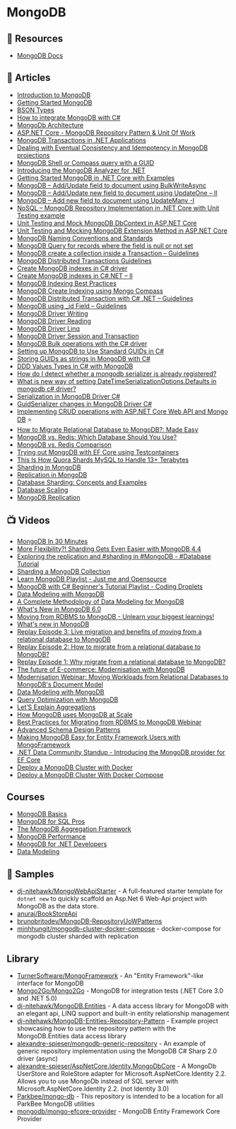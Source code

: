 # MongoDB

## 📘 Resources
- [MongoDB Docs](https://docs.mongodb.com/)

## 📕 Articles
- [Introduction to MongoDB](https://www.mongodb.com/docs/manual/introduction/)
- [Getting Started MongoDB](https://www.mongodb.com/docs/manual/tutorial/getting-started/)
- [BSON Types](https://www.mongodb.com/docs/manual/reference/bson-types/)
- [How to integrate MongoDB with C#](https://www.code4it.dev/blog/mongodb-introduction-with-csharp)
- [MongoDb Architecture](http://horicky.blogspot.com/2012/04/mongodb-architecture.html)
- [ASP.NET Core - MongoDB Repository Pattern & Unit Of Work](https://www.brunobrito.net.br/aspnet-core-mongodb-unit-of-work/)
- [MongoDB Transactions in .NET Applications](https://exceptionnotfound.net/transactions-in-mongodb-for-net/)
- [Dealing with Eventual Consistency and Idempotency in MongoDB projections](https://event-driven.io/en/dealing_with_eventual_consistency_and_idempotency_in_mongodb_projections/)
- [MongoDB Shell or Compass query with a GUID](https://blog.georgekosmidis.net/2021/11/29/mongodb-shell-or-compass-query-with-a-guid/)
- [Introducing the MongoDB Analyzer for .NET](https://www.mongodb.com/developer/article/introducing-mongodb-analyzer-dotnet/)
- [Getting Started MongoDB in .NET Core with Examples](https://www.thecodebuzz.com/mongodb-c-driver-net-core-examples-getting-started/)
- [MongoDB – Add/Update field to document using BulkWriteAsync](https://www.thecodebuzz.com/mongodb-add-update-field-to-document-bulkwriteasync-asynchronous/)
- [MongoDB – Add/Update new field to document using UpdateOne – II](https://www.thecodebuzz.com/mongodb-add-update-field-to-document-in-mongodb-collection/)
- [MongoDB – Add new field to document using UpdateMany -I](https://www.thecodebuzz.com/mongodb-add-new-field-every-document-in-mongodb-collection/)
- [NoSQL – MongoDB Repository Implementation in .NET Core with Unit Testing example](https://www.thecodebuzz.com/mongodb-repository-implementation-unit-testing-net-core-example/)
- [Unit Testing and Mock MongoDB DbContext in ASP.NET Core](https://www.thecodebuzz.com/unit-testing-mocking-dbcontext-mongo-db-asp-net-core/)
- [Unit Testing and Mocking MongoDB Extension Method in ASP.NET Core](https://www.thecodebuzz.com/mongodb-driver-mocking-unit-testing-iasynccursor-async-method-part1/)
- [MongoDB Naming Conventions and Standards](https://www.thecodebuzz.com/mongo-db-naming-conventions-standards-guidelines/)
- [MongoDB Query for records where the field is null or not set](https://www.thecodebuzz.com/mongodb-query-field-is-null-or-not-set-mongo-shell-compass/)
- [MongoDB create a collection inside a Transaction – Guidelines](https://www.thecodebuzz.com/mongodb-create-a-collection-inside-a-transaction-create-index/)
- [MongoDB Distributed Transactions Guidelines](https://www.thecodebuzz.com/mongodb-distributed-transactions-guidelines/)
- [Create MongoDB indexes in C# driver](https://www.thecodebuzz.com/mongodb-unique-index-compound-index-csharp-driver/)
- [Create MongoDB indexes in C#.NET – II](https://www.thecodebuzz.com/create-mongodb-indexes-csharp-net/)
- [MongoDB Indexing Best Practices](https://www.thecodebuzz.com/mongodb-indexes-performance-guidelines-and-best-practices/)
- [MongoDB Create Indexing using Mongo Compass](https://www.thecodebuzz.com/mongodb-create-indexes-mongo-compass-ui/)
- [MongoDB Distributed Transaction with C# .NET – Guidelines](https://www.thecodebuzz.com/mongodb-distributed-transaction-acid-csharp-driver-aspnetcore/)
- [MongoDB using _id Field – Guidelines](https://www.thecodebuzz.com/mongodb-id-field-security-best-practices-guidelines/)
- [MongoDB Driver Writing](https://mongodb.github.io/mongo-csharp-driver/2.7/reference/driver/crud/writing/)
- [MongoDB Driver Reading](https://mongodb.github.io/mongo-csharp-driver/2.7/reference/driver/crud/reading/)
- [MongoDB Driver Linq](https://mongodb.github.io/mongo-csharp-driver/2.7/reference/driver/crud/linq/)
- [MongoDB Driver Session and Transaction](https://mongodb.github.io/mongo-csharp-driver/2.7/reference/driver/crud/sessions_and_transactions/)
- [MongoDB Bulk operations with the C# driver](https://fgambarino.com/c-sharp-mongo-bulk-write/)
- [Setting up MongoDB to Use Standard GUIDs in C#](https://kevsoft.net/2022/02/18/setting-up-mongodb-to-use-standard-guids-in-csharp.html)
- [Storing GUIDs as strings in MongoDB with C#](https://kevsoft.net/2020/06/25/storing-guids-as-strings-in-mongodb-with-csharp.html)
- [DDD Values Types in C# with MongoDB](https://kevsoft.net/2022/01/03/ddd-values-types-in-csharp-with-mongodb.html)
- [How do I detect whether a mongodb serializer is already registered?](https://stackoverflow.com/questions/21386347/how-do-i-detect-whether-a-mongodb-serializer-is-already-registered)
- [What is new way of setting DateTimeSerializationOptions.Defaults in mongodb c# driver?](https://stackoverflow.com/questions/16185262/what-is-new-way-of-setting-datetimeserializationoptions-defaults-in-mongodb-c-sh)
- [Serialization in MongoDB Driver C#](http://mongodb.github.io/mongo-csharp-driver/2.18/reference/bson/serialization/)
- [GuidSerializer changes in MongoDB Driver C# ](http://mongodb.github.io/mongo-csharp-driver/2.18/reference/bson/guidserialization/serializerchanges/guidserializerchanges/)
- [Implementing CRUD operations with ASP.NET Core Web API and Mongo DB](https://dotnetthoughts.net/implementing-crud-operations-with-webapi-and-mongodb/) ⭐
- [How to Migrate Relational Database to MongoDB?: Made Easy](https://hevodata.com/learn/relational-database-to-mongodb/)
- [MongoDB vs. Redis: Which Database Should You Use?](https://www.integrate.io/blog/mongodb-vs-redis/)
- [MongoDB vs. Redis Comparison](https://www.mongodb.com/compare/mongodb-vs-redis)
- [Trying out MongoDB with EF Core using Testcontainers](https://devblogs.microsoft.com/dotnet/efcore-mongodb/)
- [This Is How Quora Shards MySQL to Handle 13+ Terabytes](https://newsletter.systemdesign.one/p/mysql-sharding)
- [Sharding in MongoDB](https://www.mongodb.com/docs/manual/sharding/)
- [Replication in MongoDB](https://www.mongodb.com/docs/manual/replication/)
- [Database Sharding: Concepts and Examples](https://www.mongodb.com/resources/products/capabilities/database-sharding-explained)
- [Database Scaling](https://www.mongodb.com/resources/basics/scaling)
- [MongoDB Replication](https://www.mongodb.com/resources/products/capabilities/replication)

## 📺 Videos
- [MongoDB In 30 Minutes](https://www.youtube.com/watch?v=pWbMrx5rVBE)
- [More Flexibility?! Sharding Gets Even Easier with MongoDB 4.4](https://www.youtube.com/watch?v=wGgMnJQunEc)
- [Exploring the replication and #sharding in #MongoDB - #Database Tutorial](https://www.youtube.com/watch?v=oH-gQ4JdXQc)
- [Sharding a MongoDB Collection](https://www.youtube.com/watch?v=Rwg26U0Zs1o)
- [Learn MongoDB Playlist - Just me and Opensource](https://www.youtube.com/playlist?list=PL34sAs7_26wPvZJqUJhjyNtm7UedWR8Ps)
- [MongoDB with C# Beginner's Tutorial Playlist - Coding Droplets](https://www.youtube.com/playlist?list=PLzewa6pjbr3JgaEaUDXWXm_bgjtQPjzFE)
- [Data Modeling with MongoDB](https://www.youtube.com/watch?v=3GHZd0zv170)
- [A Complete Methodology of Data Modeling for MongoDB](https://www.youtube.com/watch?v=DUCvYbcgGsQ)
- [What's New in MongoDB 6.0](https://www.youtube.com/watch?v=ShDocHg32kU)
- [Moving from RDBMS to MongoDB - Unlearn your biggest learnings!](https://www.youtube.com/watch?v=XTAZ3m_hqWs)
- [What's new in MongoDB](https://www.mongodb.com/presentations/what-s-new-in-mongo-db-english)
- [Replay Episode 3: Live migration and benefits of moving from a relational database to MongoDB](https://www.mongodb.com/presentations/replay-episode-3-live-migration-and-benefits-of-migration)
- [Replay Episode 2: How to migrate from a relational database to MongoDB?](https://www.mongodb.com/presentations/replay-episode-2-how-to-migrate-from-a-relational-database-to-mongodb)
- [Replay Episode 1: Why migrate from a relational database to MongoDB?](https://www.mongodb.com/presentations/replay-episode-1-why-migrate-from-a-relational-database-to-mongodb)
- [The future of E-commerce: Modernisation with MongoDB](https://www.mongodb.com/presentations/the-future-of-e-commerce-modernisation-with-mongodb)
- [Modernisation Webinar: Moving Workloads from Relational Databases to MongoDB's Document Model](https://www.mongodb.com/presentation/modernisation-webinar-english)
- [Data Modeling with MongoDB](https://www.mongodb.com/presentation/data-modelling-with-mongodb)
- [Query Optimization with MongoDB](https://www.mongodb.com/presentation/query-optimisation-with-mongodb)
- [Let’S Explain Aggregations](https://www.mongodb.com/presentations/lets-explain-aggregations-amer)
- [How MongoDB uses MongoDB at Scale](https://www.mongodb.com/presentations/how-mongodb-uses-mongodb-at-scale)
- [Best Practices for Migrating from RDBMS to MongoDB Webinar](https://www.mongodb.com/presentations/migrating-from-rdbms-to-mongodb-webinar-hk)
- [Advanced Schema Design Patterns](https://www.youtube.com/watch?v=bxw1AkH2aM4)
- [Making MongoDB Easy for Entity Framework Users with MongoFramework](https://www.youtube.com/watch?v=qsFyJSCz50Q)
- [.NET Data Community Standup - Introducing the MongoDB provider for EF Core](https://www.youtube.com/watch?v=Zat-ferrjro)
- [Deploy a MongoDB Cluster with Docker](https://dev.to/mattdark/deploy-a-mongodb-cluster-with-docker-1fal)
- [Deploy a MongoDB Cluster With Docker Compose](https://dev.to/mattdark/deploy-a-mongodb-cluster-with-docker-compose-4ieo)

## Courses
- [MongoDB Basics](https://university.mongodb.com/courses/M001/about)
- [MongoDB for SQL Pros](https://university.mongodb.com/courses/M100/about)
- [The MongoDB Aggregation Framework](https://university.mongodb.com/courses/M121/about)
- [MongoDB Performance](https://university.mongodb.com/courses/M201/about)
- [MongoDB for .NET Developers](https://university.mongodb.com/courses/M220N/about)
- [Data Modeling](https://university.mongodb.com/courses/M320/about)

## 🚀 Samples
- [dj-nitehawk/MongoWebApiStarter](https://github.com/dj-nitehawk/MongoWebApiStarter) - A full-featured starter template for `dotnet new` to quickly scaffold an Asp.Net 6 Web-Api project with MongoDB as the data store.
- [anuraj/BookStoreApi](https://github.com/anuraj/BookStoreApi)
- [brunobritodev/MongoDB-RepositoryUoWPatterns](https://github.com/brunobritodev/MongoDB-RepositoryUoWPatterns)
- [minhhungit/mongodb-cluster-docker-compose](https://github.com/minhhungit/mongodb-cluster-docker-compose) - docker-compose for mongodb cluster sharded with replication

## Library
- [TurnerSoftware/MongoFramework](https://github.com/TurnerSoftware/MongoFramework) - An "Entity Framework"-like interface for MongoDB
- [Mongo2Go/Mongo2Go](https://github.com/Mongo2Go/Mongo2Go) - MongoDB for integration tests (.NET Core 3.0 and .NET 5.0)
- [dj-nitehawk/MongoDB.Entities](https://github.com/dj-nitehawk/MongoDB.Entities) - A data access library for MongoDB with an elegant api, LINQ support and built-in entity relationship management
- [dj-nitehawk/MongoDB-Entities-Repository-Pattern](https://github.com/dj-nitehawk/MongoDB-Entities-Repository-Pattern) - Example project showcasing how to use the repository pattern with the MongoDB.Entities data access library
- [alexandre-spieser/mongodb-generic-repository](https://github.com/alexandre-spieser/mongodb-generic-repository) - An example of generic repository implementation using the MongoDB C# Sharp 2.0 driver (async)
- [alexandre-spieser/AspNetCore.Identity.MongoDbCore](https://github.com/alexandre-spieser/AspNetCore.Identity.MongoDbCore) - A MongoDb UserStore and RoleStore adapter for Microsoft.AspNetCore.Identity 2.2. Allows you to use MongoDb instead of SQL server with Microsoft.AspNetCore.Identity 2.2. (not Identity 3.0)
- [Parkbee/mongo-db](https://github.com/Parkbee/mongo-db) - This repository is intended to be a location for all ParkBee MongoDB utilities
- [mongodb/mongo-efcore-provider](https://github.com/mongodb/mongo-efcore-provider) - MongoDB Entity Framework Core Provider